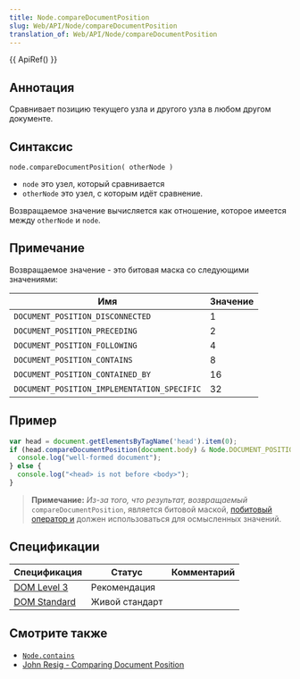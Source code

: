 ```yaml
---
title: Node.compareDocumentPosition
slug: Web/API/Node/compareDocumentPosition
translation_of: Web/API/Node/compareDocumentPosition
---
```


{{ ApiRef() }}

## Аннотация

Сравнивает позицию текущего узла и другого узла в любом другом документе.

## Синтаксис

```
node.compareDocumentPosition( otherNode )
```

- `node` это узел, который сравнивается
- `otherNode` это узел, с которым идёт сравнение.

Возвращаемое значение вычисляется как отношение, которое имеется между `otherNode` и `node`.

## Примечание

Возвращаемое значение - это битовая маска со следующими значениями:

| Имя                                         | Значение |
| ------------------------------------------- | -------- |
| `DOCUMENT_POSITION_DISCONNECTED`            | 1        |
| `DOCUMENT_POSITION_PRECEDING`               | 2        |
| `DOCUMENT_POSITION_FOLLOWING`               | 4        |
| `DOCUMENT_POSITION_CONTAINS`                | 8        |
| `DOCUMENT_POSITION_CONTAINED_BY`            | 16       |
| `DOCUMENT_POSITION_IMPLEMENTATION_SPECIFIC` | 32       |

## Пример

```js
var head = document.getElementsByTagName('head').item(0);
if (head.compareDocumentPosition(document.body) & Node.DOCUMENT_POSITION_FOLLOWING) {
  console.log("well-formed document");
} else {
  console.log("<head> is not before <body>");
}
```

> **Примечание:** _Из-за того, что результат, возвращаемый_ `compareDocumentPosition`, является битовой маской, [побитовый оператор и](/ru/docs/JavaScript/Reference/Operators/Bitwise_Operators) должен использоваться для осмысленных значений.

## Спецификации

| Спецификация                                                                                 | Статус         | Комментарий |
| -------------------------------------------------------------------------------------------- | -------------- | ----------- |
| [DOM Level 3](http://www.w3.org/TR/DOM-Level-3-Core/core.html#Node3-compareDocumentPosition) | Рекомендация   |             |
| [DOM Standard](http://dom.spec.whatwg.org/#dom-node-comparedocumentposition)                 | Живой стандарт |             |

## Смотрите также

- [`Node.contains`](/ru/docs/DOM/Node.contains)
- [John Resig - Comparing Document Position](http://ejohn.org/blog/comparing-document-position/)
